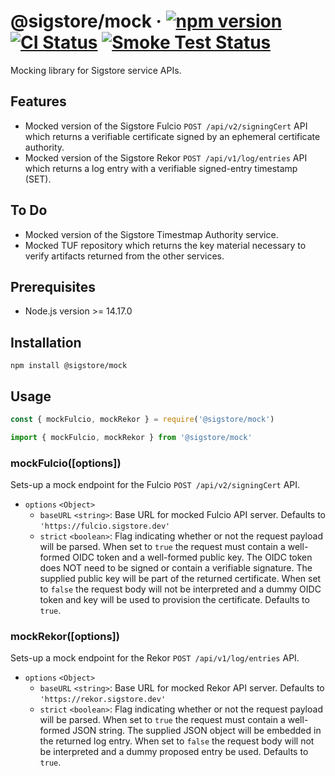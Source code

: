 # @sigstore/mock &middot; [![npm version](https://img.shields.io/npm/v/@sigstore/tuf.svg?style=flat)](https://www.npmjs.com/package/sigstore) [![CI Status](https://github.com/sigstore/sigstore-js/workflows/CI/badge.svg)](https://github.com/sigstore/sigstore-js/actions/workflows/ci.yml) [![Smoke Test Status](https://github.com/sigstore/sigstore-js/workflows/smoke-test/badge.svg)](https://github.com/sigstore/sigstore-js/actions/workflows/smoke-test.yml)

Mocking library for Sigstore service APIs.

## Features

* Mocked version of the Sigstore Fulcio `POST /api/v2/signingCert` API which
  returns a verifiable certificate signed by an ephemeral certificate authority.
* Mocked version of the Sigstore Rekor `POST /api/v1/log/entries` API which
  returns a log entry with a verifiable signed-entry timestamp (SET).

## To Do

* Mocked version of the Sigstore Timestmap Authority service.
* Mocked TUF repository which returns the key material necessary to
  verify artifacts returned from the other services.

## Prerequisites

- Node.js version >= 14.17.0

## Installation

```
npm install @sigstore/mock
```

## Usage

```javascript
const { mockFulcio, mockRekor } = require('@sigstore/mock')
```

```javascript
import { mockFulcio, mockRekor } from '@sigstore/mock'
```

### mockFulcio([options])
Sets-up a mock endpoint for the Fulcio `POST /api/v2/signingCert` API.

* `options` `<Object>`
  * `baseURL` `<string>`: Base URL for mocked Fulcio API server. Defaults to
    `'https://fulcio.sigstore.dev'`
  * `strict` `<boolean>`: Flag indicating whether or not the request payload
    will be parsed. When set to `true` the request must contain a well-formed
    OIDC token and a well-formed public key. The OIDC token does NOT need to be
    signed or contain a verifiable signature. The supplied public key will be
    part of the returned certificate. When set to `false` the request body will
    not be interpreted and a dummy OIDC token and key will be used to provision
    the certificate. Defaults to `true`.

### mockRekor([options])
Sets-up a mock endpoint for the Rekor `POST /api/v1/log/entries` API.

* `options` `<Object>`
  * `baseURL` `<string>`: Base URL for mocked Rekor API server. Defaults to
    `'https://rekor.sigstore.dev'`
  * `strict` `<boolean>`: Flag indicating whether or not the request payload
    will be parsed. When set to `true` the request must contain a well-formed
    JSON string. The supplied JSON object will be embedded in the returned
    log entry. When set to `false` the request body will not be interpreted
    and a dummy proposed entry  be used. Defaults to `true`.

